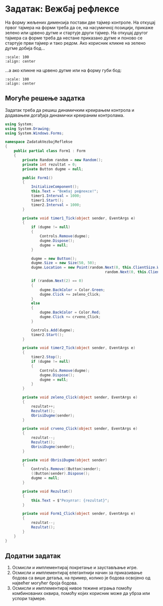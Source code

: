 # Задатак: Вежбај рефлексе

На форму жељених димензија постави две тајмер контроле. На откуцај првог
тајмера на форми треба да се, на насумичној позицији, прикаже зелено или црвено
дугме и стартује други тајмер. На откуцај другог тајмера са форме треба да
нестане приказано дугме и поново се стартује први тајмер и тако редом. Ако
корисник кликне на зелено дугме добија бод...

```{image} images/refleksi.png
:scale: 100
:align: center
```


...а ако кликне на црвено дугме или на форму губи бод:

```{image} images/refleksi2.png
:scale: 100
:align: center
```


## Могуће решење задатка

Задатак треба да решиш динамичким креирањем контрола и додавањем догађаја
динамички креираним контролама.

```cs
using System;
using System.Drawing;
using System.Windows.Forms;

namespace ZadatakVezbajReflekse
{
    public partial class Form1 : Form
    {
        private Random random = new Random();
        private int rezultat = 0;
        private Button dugme = null;

        public Form1()
        {
            InitializeComponent();
            this.Text = "Вежбај рефлексе!";
            timer1.Interval = 1000;
            timer1.Start();
            timer2.Interval = 1000;
        }

        private void timer1_Tick(object sender, EventArgs e)
        {
            if (dugme != null)
            {
                Controls.Remove(dugme);
                dugme.Dispose();
                dugme = null;
            }

            dugme = new Button();
            dugme.Size = new Size(50, 50);
            dugme.Location = new Point(random.Next(0, this.ClientSize.Width - dugme.Width),
                                              random.Next(0, this.ClientSize.Height - dugme.Height));

            if (random.Next(2) == 0)
            {
                dugme.BackColor = Color.Green;
                dugme.Click += zeleno_Click;
            }
            else
            {
                dugme.BackColor = Color.Red;
                dugme.Click += crveno_Click;
            }

            Controls.Add(dugme);
            timer2.Start();
        }

        private void timer2_Tick(object sender, EventArgs e)
        {
            timer2.Stop();
            if (dugme != null)
            {
                Controls.Remove(dugme);
                dugme.Dispose();
                dugme = null;
            }
        }

        private void zeleno_Click(object sender, EventArgs e)
        {
            rezultat++;
            Rezultat();
            ObrisiDugme(sender);
        }

        private void crveno_Click(object sender, EventArgs e)
        {
            rezultat--;
            Rezultat();
            ObrisiDugme(sender);
        }

        private void ObrisiDugme(object sender)
        {
            Controls.Remove((Button)sender);
            ((Button)sender).Dispose();
            dugme = null;
        }

        private void Rezultat()
        {
            this.Text = $"Резултат: {rezultat}";
        }

        private void Form1_Click(object sender, EventArgs e)
        {
            rezultat--;
            Rezultat();
        }
    }
}
```

## Додатни задатак

1. Осмисли и имплементирај покретање и заустављање игре.
2. Осмисли и имплементирај елегантнији начин за приказивање бодова са више
детаља, на пример, колико је бодова освојено од највећег могућег броја бодова.
3. Осмисли и имплементирај нивое тежине играња помоћу комбинованих оквира,
помоћу којих корисник може да убрза или успори тајмере.
